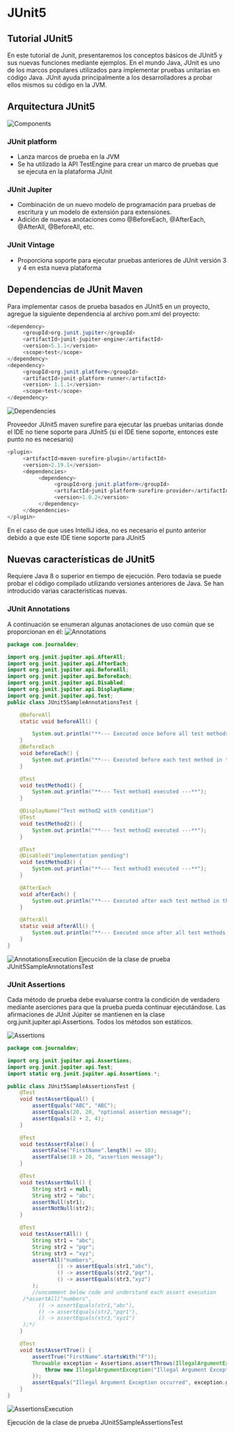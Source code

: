 # JUnit5
## Tutorial JUnit5
En este tutorial de Junit, presentaremos los conceptos básicos de JUnit5 y sus nuevas funciones mediante ejemplos. En el mundo Java, JUnit es uno de los marcos populares utilizados para implementar pruebas unitarias en código Java. JUnit ayuda principalmente a los desarrolladores a probar ellos mismos su código en la JVM.

## Arquitectura JUnit5
![Components](Imágenes/Components.png)

### JUnit platform
* Lanza marcos de prueba en la JVM
* Se ha utilizado la API TestEngine para crear un marco de pruebas que se ejecuta en la plataforma JUnit

### JUnit Jupiter
* Combinación de un nuevo modelo de programación para pruebas de escritura y un modelo de extensión para extensiones.
* Adición de nuevas anotaciones como @BeforeEach, @AfterEach, @AfterAll, @BeforeAll, etc.

### JUnit Vintage
* Proporciona soporte para ejecutar pruebas anteriores de JUnit versión 3 y 4 en esta nueva plataforma

## Dependencias de JUnit Maven
Para implementar casos de prueba basados en JUnit5 en un proyecto, agregue la siguiente dependencia al archivo pom.xml del proyecto:

``` java
<dependency>
     <groupId>org.junit.jupiter</groupId>
     <artifactId>junit-jupiter-engine</artifactId>
     <version>5.1.1</version>
     <scope>test</scope>
</dependency>
<dependency>
     <groupId>org.junit.platform</groupId>
     <artifactId>junit-platform-runner</artifactId>
     <version> 1.1.1</version>
     <scope>test</scope>
</dependency>
``` 
![Dependencies](Imágenes/Dependencies.png)

Proveedor JUnit5 maven surefire para ejecutar las pruebas unitarias donde el IDE no tiene soporte para JUnit5 (si el IDE tiene soporte, entonces este punto no es necesario)

``` java
<plugin>
     <artifactId>maven-surefire-plugin</artifactId>
     <version>2.19.1</version>
     <dependencies>
          <dependency>
               <groupId>org.junit.platform</groupId>
               <artifactId>junit-platform-surefire-provider</artifactId>
               <version>1.0.2</version>
          </dependency>
     </dependencies>
</plugin>
```
En el caso de que uses IntelliJ idea, no es necesario el punto anterior debido a que este IDE tiene soporte para JUnit5

## Nuevas características de JUnit5
Requiere Java 8 o superior en tiempo de ejecución. Pero todavía se puede probar el código compilado utilizando versiones anteriores de Java. Se han introducido varias características nuevas.

### JUnit Annotations
A continuación se enumeran algunas anotaciones de uso común que se proporcionan en él:
![Annotations](Imágenes/Annotations.png)


``` java
package com.journaldev;

import org.junit.jupiter.api.AfterAll;
import org.junit.jupiter.api.AfterEach;
import org.junit.jupiter.api.BeforeAll;
import org.junit.jupiter.api.BeforeEach;
import org.junit.jupiter.api.Disabled;
import org.junit.jupiter.api.DisplayName;
import org.junit.jupiter.api.Test;
public class JUnit5SampleAnnotationsTest {

    @BeforeAll
    static void beforeAll() {

        System.out.println("**--- Executed once before all test methods in this class ---**");
    }
    @BeforeEach
    void beforeEach() {
        System.out.println("**--- Executed before each test method in this class ---**");
    }

    @Test
    void testMethod1() {
        System.out.println("**--- Test method1 executed ---**");
    }

    @DisplayName("Test method2 with condition")
    @Test
    void testMethod2() {
        System.out.println("**--- Test method2 executed ---**");
    }

    @Test
    @Disabled("implementation pending")
    void testMethod3() {
        System.out.println("**--- Test method3 executed ---**");
    }

    @AfterEach
    void afterEach() {
        System.out.println("**--- Executed after each test method in this class ---**");
    }

    @AfterAll
    static void afterAll() {
        System.out.println("**--- Executed once after all test methods in this class ---**");
    }
}
```
![AnnotationsExecution](Imágenes/AnnotationsExecution.png)
Ejecución de la clase de prueba JUnit5SampleAnnotationsTest

### JUnit Assertions
Cada método de prueba debe evaluarse contra la condición de verdadero mediante aserciones para que la prueba pueda continuar ejecutándose. Las afirmaciones de JUnit Júpiter se mantienen en la clase org.junit.jupiter.api.Assertions. Todos los métodos son estáticos.

![Assertions](Imágenes/Assertions.png)

``` java
package com.journaldev;

import org.junit.jupiter.api.Assertions;
import org.junit.jupiter.api.Test;
import static org.junit.jupiter.api.Assertions.*;

public class JUnit5SampleAssertionsTest {
    @Test
    void testAssertEqual() {
        assertEquals("ABC", "ABC");
        assertEquals(20, 20, "optional assertion message");
        assertEquals(2 + 2, 4);
    }

    @Test
    void testAssertFalse() {
        assertFalse("FirstName".length() == 10);
        assertFalse(10 > 20, "assertion message");
    }

    @Test
    void testAssertNull() {
        String str1 = null;
        String str2 = "abc";
        assertNull(str1);
        assertNotNull(str2);
    }

    @Test
    void testAssertAll() {
        String str1 = "abc";
        String str2 = "pqr";
        String str3 = "xyz";
        assertAll("numbers",
                () -> assertEquals(str1,"abc"),
                () -> assertEquals(str2,"pqr"),
                () -> assertEquals(str3,"xyz")
        );
        //uncomment below code and understand each assert execution
     /*assertAll("numbers",
		  () -> assertEquals(str1,"abc"),
		  () -> assertEquals(str2,"pqr1"),
		  () -> assertEquals(str3,"xyz1")
	 );*/
    }

    @Test
    void testAssertTrue() {
        assertTrue("FirstName".startsWith("F"));
        Throwable exception = Assertions.assertThrows(IllegalArgumentException.class, () -> {
            throw new IllegalArgumentException("Illegal Argument Exception occurred");
        });
        assertEquals("Illegal Argument Exception occurred", exception.getMessage());
    }
}     
```
![AssertionsExecution](Imágenes/AssertionsExecution.png)

Ejecución de la clase de prueba JUnit5SampleAssertionsTest
